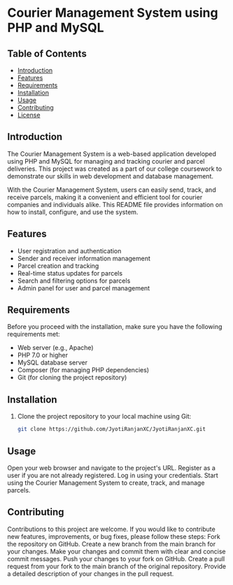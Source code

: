 # Courier Management System using PHP and MySQL

## Table of Contents
- [Introduction](#introduction)
- [Features](#features)
- [Requirements](#requirements)
- [Installation](#installation)
- [Usage](#usage)
- [Contributing](#contributing)
- [License](#license)

## Introduction

The Courier Management System is a web-based application developed using PHP and MySQL for managing and tracking courier and parcel deliveries. This project was created as a part of our college coursework to demonstrate our skills in web development and database management.

With the Courier Management System, users can easily send, track, and receive parcels, making it a convenient and efficient tool for courier companies and individuals alike. This README file provides information on how to install, configure, and use the system.

## Features

- User registration and authentication
- Sender and receiver information management
- Parcel creation and tracking
- Real-time status updates for parcels
- Search and filtering options for parcels
- Admin panel for user and parcel management

## Requirements

Before you proceed with the installation, make sure you have the following requirements met:

- Web server (e.g., Apache)
- PHP 7.0 or higher
- MySQL database server
- Composer (for managing PHP dependencies)
- Git (for cloning the project repository)

## Installation

1. Clone the project repository to your local machine using Git:

   ```bash
   git clone https://github.com/JyotiRanjanXC/JyotiRanjanXC.git
## Usage

Open your web browser and navigate to the project's URL.
Register as a user if you are not already registered.
Log in using your credentials.
Start using the Courier Management System to create, track, and manage parcels.

## Contributing
Contributions to this project are welcome. If you would like to contribute new features, improvements, or bug fixes, please follow these steps:
Fork the repository on GitHub.
Create a new branch from the main branch for your changes.
Make your changes and commit them with clear and concise commit messages.
Push your changes to your fork on GitHub.
Create a pull request from your fork to the main branch of the original repository.
Provide a detailed description of your changes in the pull request.
